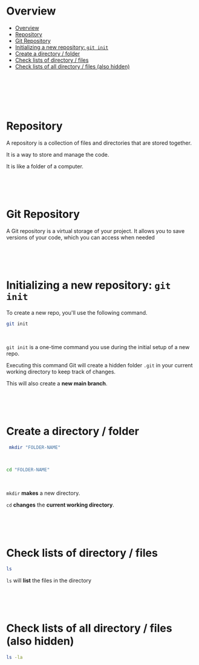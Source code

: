 # Overview

- [Overview](#overview)
- [Repository](#repository)
- [Git Repository](#git-repository)
- [Initializing a new repository: `git init`](#initializing-a-new-repository-git-init)
- [Create a directory / folder](#create-a-directory--folder)
- [Check lists of directory / files](#check-lists-of-directory--files)
- [Check lists of all directory / files (also hidden)](#check-lists-of-all-directory--files-also-hidden)

&nbsp;

&nbsp;

&nbsp;

# Repository

A repository is a collection of files and directories that are stored together.

It is a way to store and manage the code.

It is like a folder of a computer.

&nbsp;

&nbsp;

# Git Repository

A Git repository is a virtual storage of your project. It allows you to save versions of your code, which you can access when needed

&nbsp;

&nbsp;

# Initializing a new repository: `git init`

To create a new repo, you'll use the following command.

```bash
git init
```

&nbsp;

`git init` is a one-time command you use during the initial setup of a new repo.

Executing this command Git will create a hidden folder `.git` in your current working directory to keep track of changes.

This will also create a **new main branch**.

&nbsp;

&nbsp;

# Create a directory / folder

```bash
 mkdir "FOLDER-NAME"
```

&nbsp;

```bash
cd "FOLDER-NAME"
```

&nbsp;

`mkdir` **makes** a new directory.

`cd` **changes** the **current working directory**.

&nbsp;

&nbsp;

# Check lists of directory / files

```bash
ls
```

`ls` will **list** the files in the directory

&nbsp;

&nbsp;

# Check lists of all directory / files (also hidden)

```bash
ls -la
```
